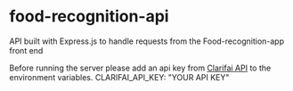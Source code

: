 # food-recognition-api

API built with Express.js to handle requests from the Food-recognition-app front end

Before running the server please add an api key from [Clarifai API](https://docs.clarifai.com/clarifai-basics/applications/application-settings/#api-keys) to the environment variables.
CLARIFAI_API_KEY: "YOUR API KEY"

